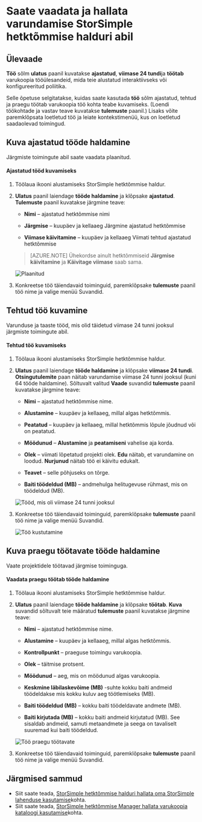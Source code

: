<properties 
   pageTitle="StorSimple hetktõmmise halduri varukoopia töö | Microsoft Azure'i"
   description="Kirjeldab, kuidas vaadata ja hallata ajastatud, praegu töötab ja lõplikus varukoopia StorSimple hetktõmmise halduri MMC lisandmooduli abil."
   services="storsimple"
   documentationCenter="NA"
   authors="SharS"
   manager="carmonm"
   editor="" />
<tags 
   ms.service="storsimple"
   ms.devlang="NA"
   ms.topic="article"
   ms.tgt_pltfrm="NA"
   ms.workload="TBD"
   ms.date="04/26/2016"
   ms.author="v-sharos" />


# <a name="use-storsimple-snapshot-manager-to-view-and-manage-backup-jobs"></a>Saate vaadata ja hallata varundamise StorSimple hetktõmmise halduri abil

## <a name="overview"></a>Ülevaade

**Töö** sõlm **ulatus** paanil kuvatakse **ajastatud**, **viimase 24 tundi**ja **töötab** varukoopia tööülesandeid, mida teie alustatud interaktiivseks või konfigureeritud poliitika. 

Selle õpetuse selgitatakse, kuidas saate kasutada **töö** sõlm ajastatud, tehtud ja praegu töötab varukoopia töö kohta teabe kuvamiseks. (Loendi töökohtade ja vastav teave kuvatakse **tulemuste** paanil.) Lisaks võite paremklõpsata loetletud töö ja leiate kontekstimenüü, kus on loetletud saadaolevad toimingud.

## <a name="view-scheduled-jobs"></a>Kuva ajastatud tööde haldamine

Järgmiste toimingute abil saate vaadata plaanitud.

#### <a name="to-view-scheduled-jobs"></a>Ajastatud tööd kuvamiseks

1. Töölaua ikooni alustamiseks StorSimple hetktõmmise haldur. 

2. **Ulatus** paanil laiendage **tööde haldamine** ja klõpsake **ajastatud**. **Tulemuste** paanil kuvatakse järgmine teave:

    - **Nimi** – ajastatud hetktõmmise nimi

    - **Järgmise** – kuupäev ja kellaaeg Järgmine ajastatud hetktõmmise

    - **Viimase käivitamine** – kuupäev ja kellaaeg Viimati tehtud ajastatud hetktõmmise

    >[AZURE.NOTE] Ühekordse ainult hetktõmmiseid **Järgmise käivitamine** ja **Käivitage viimase** saab sama. 
 
    ![Plaanitud](./media/storsimple-snapshot-manager-manage-backup-jobs/HCS_SSM_Jobs_scheduled.png) 
 
3. Konkreetse töö täiendavaid toiminguid, paremklõpsake **tulemuste** paanil töö nime ja valige menüü Suvandid.

## <a name="view-recent-jobs"></a>Tehtud töö kuvamine

Varunduse ja taaste tööd, mis olid täidetud viimase 24 tunni jooksul järgmiste toimingute abil.

#### <a name="to-view-recent-jobs"></a>Tehtud töö kuvamiseks

1. Töölaua ikooni alustamiseks StorSimple hetktõmmise haldur.

2. **Ulatus** paanil laiendage **tööde haldamine** ja klõpsake **viimase 24 tundi**. **Otsingutulemite** paan näitab varundamise viimase 24 tunni jooksul (kuni 64 tööde haldamine). Sõltuvalt valitud **Vaade** suvandid **tulemuste** paanil kuvatakse järgmine teave:

    - **Nimi** – ajastatud hetktõmmise nime.
 
    - **Alustamine** – kuupäev ja kellaaeg, millal algas hetktõmmis.

    - **Peatatud** – kuupäev ja kellaaeg, millal hetktõmmis lõpule jõudnud või on peatatud.

    - **Möödunud** – **Alustamine** ja **peatamiseni** vahelise aja korda.

    - **Olek** – viimati lõpetatud projekti olek. **Edu** näitab, et varundamine on loodud. **Nurjunud** näitab töö ei käivitu edukalt.

    - **Teavet** – selle põhjuseks on tõrge.

    - **Baiti töödeldud (MB)** – andmehulga helitugevuse rühmast, mis on töödeldud (MB). 

    ![Tööd, mis oli viimase 24 tunni jooksul](./media/storsimple-snapshot-manager-manage-backup-jobs/HCS_SSM_Jobs_Last_24_hours.png) 

3. Konkreetse töö täiendavaid toiminguid, paremklõpsake **tulemuste** paanil töö nime ja valige menüü Suvandid.

    ![Töö kustutamine](./media/storsimple-snapshot-manager-manage-backup-catalog/HCS_SSM_Delete_backup.png) 
     
## <a name="view-currently-running-jobs"></a>Kuva praegu töötavate tööde haldamine

Vaate projektidele töötavad järgmise toiminguga.

#### <a name="to-view-currently-running-jobs"></a>Vaadata praegu töötab tööde haldamine

1. Töölaua ikooni alustamiseks StorSimple hetktõmmise haldur.

2. **Ulatus** paanil laiendage **tööde haldamine** ja klõpsake **töötab**. **Kuva** suvandid sõltuvalt teie määratud **tulemuste** paanil kuvatakse järgmine teave: 

    - **Nimi** – ajastatud hetktõmmise nime.

    - **Alustamine** – kuupäev ja kellaaeg, millal algas hetktõmmis.

    - **Kontrollpunkt** – praeguse toimingu varukoopia.

    - **Olek** – täitmise protsent.
    
    - **Möödunud** – aeg, mis on möödunud algas varukoopia. 

    - **Keskmine läbilaskevõime (MB)** -suhte kokku baiti andmeid töödeldakse mis kokku kuluv aeg töötlemiseks (MB).

    - **Baiti töödeldud (MB)** – kokku baiti töödeldavate andmete (MB).

    - **Baiti kirjutada (MB)** – kokku baiti andmeid kirjutatud (MB). See sisaldab andmeid, samuti metaandmete ja seega on tavaliselt suuremad kui baiti töödeldud.

    ![Töö praegu töötavate](./media/storsimple-snapshot-manager-manage-backup-jobs/HCS_SSM_Jobs_running.png)

3. Konkreetse töö täiendavaid toiminguid, paremklõpsake **tulemuste** paanil töö nime ja valige menüü Suvandid.

## <a name="next-steps"></a>Järgmised sammud

- Siit saate teada, [StorSimple hetktõmmise halduri hallata oma StorSimple lahenduse kasutamise](storsimple-snapshot-manager-admin.md)kohta.
- Siit saate teada, [StorSimple hetktõmmise Manager hallata varukoopia kataloogi kasutamise](storsimple-snapshot-manager-manage-backup-catalog.md)kohta.















            


 

